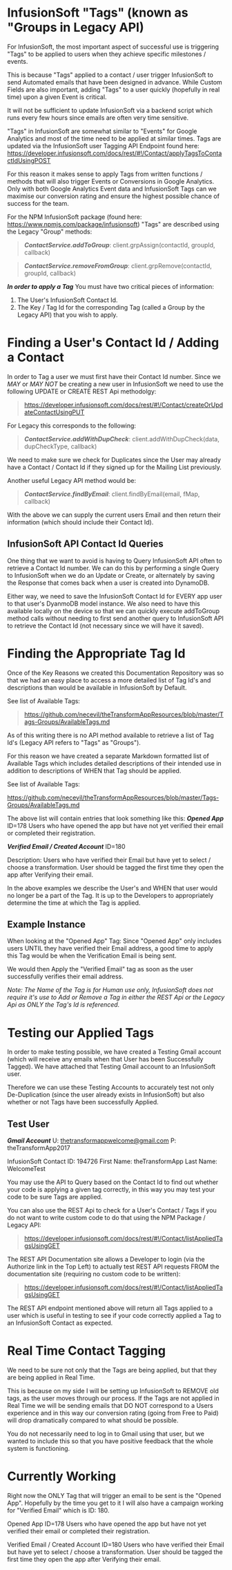 
InfusionSoft "Tags" (known as "Groups in Legacy API)
====
For InfusionSoft, the most important aspect of successful use is triggering "Tags" to be applied to users when they achieve specific milestones / events.  

This is because "Tags" applied to a contact / user trigger InfusionSoft to send Automated emails that have been designed in advance.  While Custom Fields are also important, adding "Tags" to a user quickly (hopefully in real time) upon a given Event is critical.

It will not be sufficient to update InfusionSoft via a backend script which runs every few hours since emails are often very time sensitive.

"Tags" in InfusionSoft are somewhat similar to "Events" for Google Analytics and most of the time need to be applied at similar times.  Tags are updated via the InfusionSoft user Tagging API Endpoint found here: https://developer.infusionsoft.com/docs/rest/#!/Contact/applyTagsToContactIdUsingPOST

For this reason it makes sense to apply Tags from written functions / methods that will also trigger Events or Conversions in Google Analytics.  Only with both Google Analytics Event data and InfusionSoft Tags can we maximise our conversion rating and ensure the highest possible chance of success for the team.

For the NPM InfusionSoft package (found here: https://www.npmjs.com/package/infusionsoft) "Tags" are described using the Legacy "Group" methods:

>***ContactService.addToGroup***: client.grpAssign(contactId, groupId, callback)

>***ContactService.removeFromGroup***: client.grpRemove(contactId, groupId, callback)

***In order to apply a Tag***
You must have two critical pieces of information:
1. The User's InfusionSoft Contact Id.
2. The Key / Tag Id for the corresponding Tag (called a Group by the Legacy API) that you wish to apply.

Finding a User's Contact Id / Adding a Contact
======
In order to Tag a user we must first have their Contact Id number.  Since we *MAY* or *MAY NOT* be creating a new user in InfusionSoft we need to use the following UPDATE or CREATE REST Api methodolgy: 

>https://developer.infusionsoft.com/docs/rest/#!/Contact/createOrUpdateContactUsingPUT

For Legacy this corresponds to the following:

>***ContactService.addWithDupCheck***: client.addWithDupCheck(data, dupCheckType, callback)

We need to make sure we check for Duplicates since the User may already have a Contact / Contact Id if they signed up for the Mailing List previously.

Another useful Legacy API method would be:

>***ContactService.findByEmail***: client.findByEmail(email, fMap, callback)

With the above we can supply the current users Email and then return their information (which should include their Contact Id).

InfusionSoft API Contact Id Queries 
------
One thing that we want to avoid is having to Query InfusionSoft API often to retrieve a Contact Id number.  We can do this by performing a single Query to InfusionSoft when we do an Update or Create, or alternately by saving the Response that comes back when a user is created into DynamoDB.

Either way, we need to save the InfusionSoft Contact Id for EVERY app user to that user's DyanmoDB model instance.  We also need to have this available locally on the device so that we can quickly execute addToGroup method calls without needing to first send another query to InfusionSoft API to retrieve the Contact Id (not necessary since we will have it saved).


Finding the Appropriate Tag Id
=====
Once of the Key Reasons we created this Documentation Repository was so that we had an easy place to access a more detailed list of Tag Id's and descriptions than would be available in InfusionSoft by Default.

See list of Available Tags: 

>https://github.com/necevil/theTransformAppResources/blob/master/Tags-Groups/AvailableTags.md

As of this writing there is no API method available to retrieve a list of Tag Id's (Legacy API refers to "Tags" as "Groups").

For this reason we have created a separate Markdown formatted list of Available Tags which includes detailed descriptions of their intended use in addition to descriptions of WHEN that Tag should be applied.

See list of Available Tags: 

https://github.com/necevil/theTransformAppResources/blob/master/Tags-Groups/AvailableTags.md

The above list will contain entries that look something like this:
***Opened App*** ID=178
Users who have opened the app but have not yet verified their email or completed their registration.

***Verified Email / Created Account*** ID=180

Description: Users who have verified their Email but have yet to select / choose a transformation. User should be tagged the first time they open the app after Verifying their email.

In the above examples we describe the User's and WHEN that user would no longer be a part of the Tag.  It is up to the Developers to appropriately determine the time at which the Tag is applied.

Example Instance
---- 
When looking at the "Opened App" Tag:
Since "Opened App" only includes users UNTIL they have verified their Email address, a good time to apply this Tag would be when the Verification Email is being sent.

We would then Apply the "Verified Email" tag as soon as the user successfully verifies their email address.

*Note: The Name of the Tag is for Human use only, InfusionSoft does not require it's use to Add or Remove a Tag in either the REST Api or the Legacy Api as ONLY the Tag's Id is referenced.*


Testing our Applied Tags
====
In order to make testing possible, we have created a Testing Gmail account (which will receive any emails when that User has been Successfully Tagged).  We have attached that Testing Gmail account to an InfusionSoft user.

Therefore we can use these Testing Accounts to accurately test not only De-Duplication (since the user already exists in InfusionSoft) but also whether or not Tags have been successfully Applied.

Test User
--------
***Gmail Account***
U: thetransformappwelcome@gmail.com
P: theTransformApp2017

InfusionSoft Contact ID: 194726
First Name: theTransformApp
Last Name: WelcomeTest


You may use the API to Query based on the Contact Id to find out whether your code is applying a given tag correctly, in this way you may test your code to be sure Tags are applied.

You can also use the REST Api to check for a User's Contact / Tags if you do not want to write custom code to do that using the NPM Package / Legacy API: 

>https://developer.infusionsoft.com/docs/rest/#!/Contact/listAppliedTagsUsingGET

The REST API Documentation site allows a Developer to login (via the Authorize link in the Top Left) to actually test REST API requests FROM the documentation site (requiring no custom code to be written): 

>https://developer.infusionsoft.com/docs/rest/#!/Contact/listAppliedTagsUsingGET

The REST API endpoint mentioned above will return all Tags applied to a user which is useful in testing to see if your code correctly applied a Tag to an InfusionSoft Contact as expected.

Real Time Contact Tagging
========
We need to be sure not only that the Tags are being applied, but that they are being applied in Real Time.

This is because on my side I will be setting up InfusionSoft to REMOVE old tags, as the user moves through our process.  If the Tags are not applied in Real Time we will be sending emails that DO NOT correspond to a Users experience and in this way our conversion rating (going from Free to Paid) will drop dramatically compared to what should be possible.

You do not necessarily need to log in to Gmail using that user, but we wanted to include this so that you have positive feedback that the whole system is functioning.   

Currently Working
======
Right now the ONLY Tag that will trigger an email to be sent is the "Opened App". Hopefully by the time you get to it I will also have a campaign working for "Verified Email" which is ID: 180.

Opened App ID=178
Users who have opened the app but have not yet verified their email or completed their registration.

Verified Email / Created Account ID=180
Users who have verified their Email but have yet to select / choose a transformation. User should be tagged the first time they open the app after Verifying their email.
